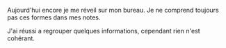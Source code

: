 Aujourd'hui encore je me réveil sur mon bureau.
Je ne comprend toujours pas ces formes dans mes notes.

J'ai réussi a regrouper quelques informations, cependant rien n'est cohérant.